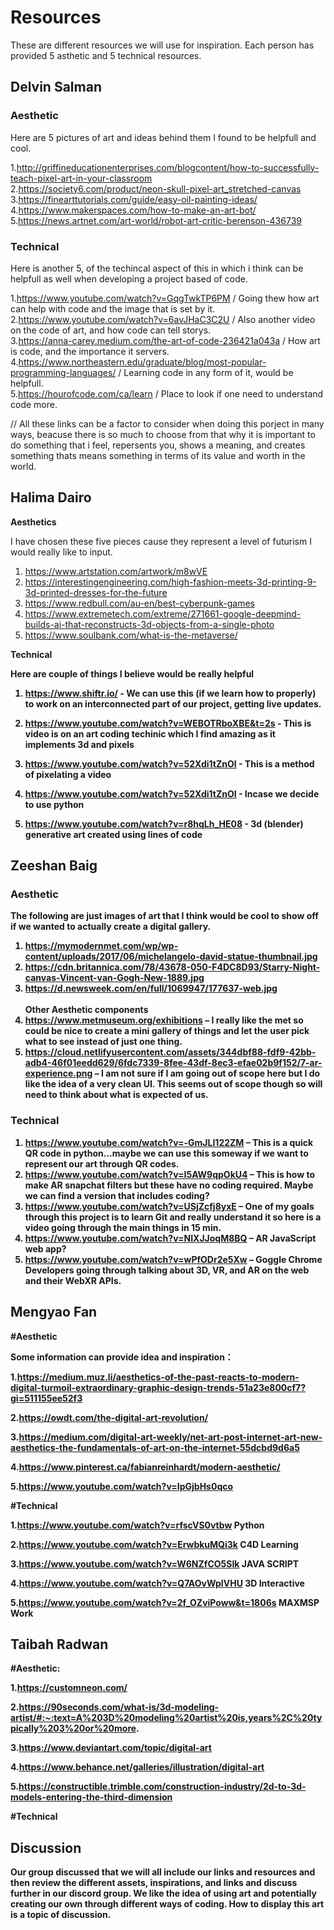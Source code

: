# Resources

These are different resources we will use for inspiration. Each person has provided 5 asthetic and 5 technical resources.

## Delvin Salman

### Aesthetic
Here are 5 pictures of art and ideas behind them I found to be helpfull and cool.

1.http://griffineducationenterprises.com/blogcontent/how-to-successfully-teach-pixel-art-in-your-classroom 
<br>
2.https://society6.com/product/neon-skull-pixel-art_stretched-canvas
<br>
3.https://finearttutorials.com/guide/easy-oil-painting-ideas/
<br>
4.https://www.makerspaces.com/how-to-make-an-art-bot/
<br>
5.https://news.artnet.com/art-world/robot-art-critic-berenson-436739

### Technical
Here is another 5, of the techincal aspect of this in which i think can be helpfull as well when developing a project based of code.

1.https://www.youtube.com/watch?v=GqgTwkTP6PM / Going thew how art can help with code and the image that is set by it. 
<br>
2.https://www.youtube.com/watch?v=6avJHaC3C2U / Also another video on the code of art, and how code can tell storys.
<br>
3.https://anna-carey.medium.com/the-art-of-code-236421a043a / How art is code, and the importance it servers. 
<br>
4.https://www.northeastern.edu/graduate/blog/most-popular-programming-languages/ / Learning code in any form of it, would be helpfull. 
<br>
5.https://hourofcode.com/ca/learn / Place to look if one need to understand code more.

// All these links can be a factor to consider when doing this porject in many ways, beacuse there is so much to choose from that why it is important to do something that i feel, repersents you, shows a meaning, and creates something thats means something in terms of its value and worth in the world.
## Halima Dairo

<b> Aesthetics </b> <br>

I have chosen these five pieces cause they represent a level of futurism I would really like to input.

1. https://www.artstation.com/artwork/m8wVE 
2. https://interestingengineering.com/high-fashion-meets-3d-printing-9-3d-printed-dresses-for-the-future
3. https://www.redbull.com/au-en/best-cyberpunk-games
4. https://www.extremetech.com/extreme/271661-google-deepmind-builds-ai-that-reconstructs-3d-objects-from-a-single-photo
5. https://www.soulbank.com/what-is-the-metaverse/

<b> Technical<b> <br>

Here are couple of things I believe would be really helpful 

1. https://www.shiftr.io/ - We can use this (if we learn how to properly) to work on an interconnected part of our project, getting live updates.

2. https://www.youtube.com/watch?v=WEBOTRboXBE&t=2s - This is video is on an art coding techinic which I find amazing as it implements 3d and pixels 

3. https://www.youtube.com/watch?v=52Xdi1tZnOI - This is a method of pixelating a video 

4. https://www.youtube.com/watch?v=52Xdi1tZnOI - Incase we decide to use python 

5. https://www.youtube.com/watch?v=r8hqLh_HE08 - 3d (blender) generative art created using lines of code


## Zeeshan Baig

### Aesthetic

The following are just images of art that I think would be cool to show off if we wanted to actually create a digital gallery.
1. https://mymodernmet.com/wp/wp-content/uploads/2017/06/michelangelo-david-statue-thumbnail.jpg
2. https://cdn.britannica.com/78/43678-050-F4DC8D93/Starry-Night-canvas-Vincent-van-Gogh-New-1889.jpg
3. https://d.newsweek.com/en/full/1069947/177637-web.jpg <br>
<br>Other Aesthetic components
4. https://www.metmuseum.org/exhibitions – I really like the met so could be nice to create a mini gallery of things and let the user pick what to see instead of just one thing.
5. https://cloud.netlifyusercontent.com/assets/344dbf88-fdf9-42bb-adb4-46f01eedd629/6fdc7339-8fee-43df-8ec3-efae02b9f152/7-ar-experience.png – I am not sure if I am going out of scope here but I do like the idea of a very clean UI. This seems out of scope though so will need to think about what is expected of us.

### Technical
1. https://www.youtube.com/watch?v=-GmJLI122ZM – This is a quick QR code in python...maybe we can use this someway if we want to represent our art through QR codes.
2. https://www.youtube.com/watch?v=I5AW9qpOkU4 – This is how to make AR snapchat filters but these have no coding required. Maybe we can find a version that includes coding?
3. https://www.youtube.com/watch?v=USjZcfj8yxE – One of my goals through this project is to learn Git and really understand it so here is a video going through the main things in 15 min.
4. https://www.youtube.com/watch?v=NIXJJoqM8BQ – AR JavaScript web app?
5. https://www.youtube.com/watch?v=wPfODr2e5Xw – Goggle Chrome Developers going through talking about 3D, VR, and AR on the web and their WebXR APIs.

## Mengyao Fan
  
#Aesthetic
  
Some information can provide idea and inspiration：

1.https://medium.muz.li/aesthetics-of-the-past-reacts-to-modern-digital-turmoil-extraordinary-graphic-design-trends-51a23e800cf7?gi=511155ee52f3

2.https://owdt.com/the-digital-art-revolution/

3.https://medium.com/digital-art-weekly/net-art-post-internet-art-new-aesthetics-the-fundamentals-of-art-on-the-internet-55dcbd9d6a5

4.https://www.pinterest.ca/fabianreinhardt/modern-aesthetic/

5.https://www.youtube.com/watch?v=IpGjbHs0qco 

#Technical
  
1.https://www.youtube.com/watch?v=rfscVS0vtbw Python
  
2.https://www.youtube.com/watch?v=ErwbkuMQi3k C4D Learning
  
3.https://www.youtube.com/watch?v=W6NZfCO5SIk JAVA SCRIPT
  
4.https://www.youtube.com/watch?v=Q7AOvWpIVHU 3D Interactive
  
5.https://www.youtube.com/watch?v=2f_OZviPoww&t=1806s MAXMSP Work

## Taibah Radwan
  
#Aesthetic: 
  
1.https://customneon.com/

2.https://90seconds.com/what-is/3d-modeling-artist/#:~:text=A%203D%20modeling%20artist%20is,years%2C%20typically%203%20or%20more.

3.https://www.deviantart.com/topic/digital-art
  
4.https://www.behance.net/galleries/illustration/digital-art
  
5.https://constructible.trimble.com/construction-industry/2d-to-3d-models-entering-the-third-dimension

#Technical
  

## Discussion

Our group discussed that we will all include our links and resources and then review the different assets, inspirations, and links and discuss further in our discord group. We like the idea of using art and potentially creating our own through different ways of coding. How to display this art is a topic of discussion.

